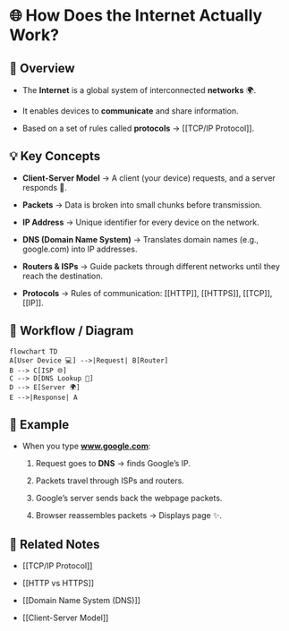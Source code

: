 # 🌐 How Does the Internet Actually Work?

## 📖 Overview

- The **Internet** is a global system of interconnected **networks** 🌍.
    
- It enables devices to **communicate** and share information.
    
- Based on a set of rules called **protocols** → [[TCP/IP Protocol]].
    

## 💡 Key Concepts

- **Client-Server Model** → A client (your device) requests, and a server responds 📡.
    
- **Packets** → Data is broken into small chunks before transmission.
    
- **IP Address** → Unique identifier for every device on the network.
    
- **DNS (Domain Name System)** → Translates domain names (e.g., google.com) into IP addresses.
    
- **Routers & ISPs** → Guide packets through different networks until they reach the destination.
    
- **Protocols** → Rules of communication: [[HTTP]], [[HTTPS]], [[TCP]], [[IP]].
    

## 🔄 Workflow / Diagram

```mermaid
flowchart TD
A[User Device 💻] -->|Request| B[Router]
B --> C[ISP 🌐]
C --> D[DNS Lookup 🔎]
D --> E[Server 🌍]
E -->|Response| A

```

## 📌 Example

- When you type **www.google.com**:
    
    1. Request goes to **DNS** → finds Google’s IP.
        
    2. Packets travel through ISPs and routers.
        
    3. Google’s server sends back the webpage packets.
        
    4. Browser reassembles packets → Displays page ✨.
        

## 🔗 Related Notes

- [[TCP/IP Protocol]]
    
- [[HTTP vs HTTPS]]
    
- [[Domain Name System (DNS)]]
    
- [[Client-Server Model]]